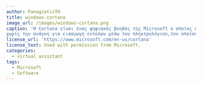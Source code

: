 ```yaml
---
author: PanagiotisTH
title: windows-cortana
image_url: /images/windows-cortana.png
caption: 'Η Cortana είναι ένας ψηφιακός βοηθός της Microsoft ο οποίος κυκλοφόρησε στης 2 Απριλίου το 2014 και αναγνωρίζει φωνητικές εντολές
χωρίς την ανάγκη για εισαγωγή εντολών μέσω του πληκτρολόγιου,του οποίου οι απαντήσεις δίνονται μέσω του  Bing search engine.'
license_url: 'https://www.microsoft.com/en-us/cortana'
license_text: Used with permission from Microsoft.
categories:
  - virtual assistant
tags:
  - Microsoft
  - Software
---
```

